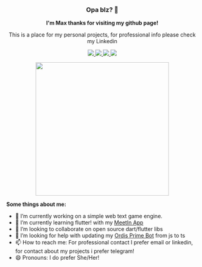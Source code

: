 <h3 align='center'> Opa blz? 👋 </h3>

<p align='center'><b>I'm Max thanks for visiting my github page!</b> 
  <!--<a href="https://github.com/MikeCodesDotNET/ColoredBadges">
    <img src="https://github.com/MikeCodesDotNET/ColoredBadges/blob/master/svg/pronouns/sheher.svg" height="20px">
  </a>-->
</p>
<p align='center'>This is a place for my personal projects, for professional info please check my Linkedin</p>

<p align='center'>
  <a href="https://www.linkedin.com/in/maxiin/">
    <img src="https://img.shields.io/badge/linkedin-%230077B5.svg?&style=for-the-badge&logo=linkedin&logoColor=white" />
  </a>
  <a href="https://maxiin.github.io">
    <img src="https://img.shields.io/badge/Website-%234285F4.svg?&style=for-the-badge&logo=google-chrome&logoColor=white" />
  </a>
  <a href="mailto:raranmariano@hotmail.com">
    <img src="https://img.shields.io/badge/Email-%23D14836.svg?&style=for-the-badge&logo=gmail&logoColor=white" />
  </a>
  <a href="https://t.me/tigrinha">
    <img src="https://img.shields.io/badge/Telegram-%230088cc.svg?&style=for-the-badge&logo=telegram&logoColor=white" />
  </a>
</p>

<p align='center'>
  <a href="#"><img src="https://github-readme-stats.vercel.app/api/top-langs/?username=maxiin&show_icons=true&layout=compact&count_private=true&theme=synthwave&show_owner=true&include_all_commits=true" width="350"></a>
</p>

**Some things about me:**
- 🔭 I’m currently working on a simple web text game engine.
- 🌱 I’m currently learning flutter! with my [MeetIn App](https://github.com/maxiin/MeetIn)
- 👯 I’m looking to collaborate on open source dart/flutter libs
- 🤔 I’m looking for help with updating my [Ordis Prime Bot](https://github.com/maxiin/Ordis-Prime) from js to ts
- 📫 How to reach me: For professional contact I prefer email or linkedin, for contact about my projects i prefer telegram!
- 😄 Pronouns: I do prefer She/Her!

<!--
**maxiin/maxiin** is a ✨ _special_ ✨ repository because its `README.md` (this file) appears on your GitHub profile.

Here are some ideas to get you started:

- 🔭 I’m currently working on ...
- 🌱 I’m currently learning ...
- 👯 I’m looking to collaborate on ...
- 🤔 I’m looking for help with ...
- 💬 Ask me about ...
- 📫 How to reach me: ...
- 😄 Pronouns: ...
- ⚡ Fun fact: ...
-->
